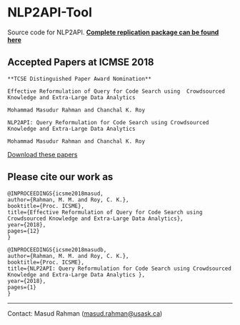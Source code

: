 NLP2API-Tool
===================================

Source code for NLP2API. [**Complete replication package can be found here**](https://github.com/masud-technope/NLP2API-Replication-Package) 


Accepted Papers at ICMSE 2018
---------------------------------
```
**TCSE Distinguished Paper Award Nomination**

Effective Reformulation of Query for Code Search using  Crowdsourced Knowledge and Extra-Large Data Analytics 

Mohammad Masudur Rahman and Chanchal K. Roy 
```
```
NLP2API: Query Reformulation for Code Search using Crowdsourced Knowledge and Extra-Large Data Analytics 

Mohammad Masudur Rahman and Chanchal K. Roy
```
[Download these papers](http://homepage.usask.ca/~masud.rahman/publication.php)


Please cite our work as 
--------------------------------------
```
@INPROCEEDINGS{icsme2018masud,
author={Rahman, M. M. and Roy, C. K.}, 
booktitle={Proc. ICSME}, 
title={Effective Reformulation of Query for Code Search using Crowdsourced Knowledge and Extra-Large Data Analytics}, 
year={2018}, 
pages={12} 
}
```

```
@INPROCEEDINGS{icsme2018masudb, 
author={Rahman, M. M. and Roy, C. K.}, 
booktitle={Proc. ICSME}, 
title={NLP2API: Query Reformulation for Code Search using Crowdsourced Knowledge and Extra-Large Data Analytics }, 
year={2018}, 
pages={1} 
}
```
-------------------------------------------------------------------------
Contact: Masud Rahman (masud.rahman@usask.ca)
